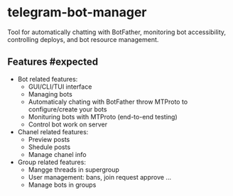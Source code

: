 # telegram-bot-manager
Tool for automatically chatting with BotFather, monitoring bot accessibility, controlling deploys, and bot resource management.

## Features #expected
- Bot related features:
  - GUI/CLI/TUI interface
  - Managing bots
  - Automaticaly chating with BotFather throw MTProto to configure/create your bots
  - Monituring bots with MTProto (end-to-end testing)
  - Control bot work on server
- Chanel related features:
  - Preview posts
  - Shedule posts
  - Manage chanel info
- Group related features:
  - Mangge threads in supergroup
  - User management: bans, join request approve ...
  - Manage bots in groups
